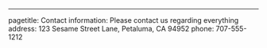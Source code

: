 ---
pagetitle: Contact
information: Please contact us regarding everything
address: 123 Sesame Street Lane, Petaluma, CA 94952
phone: 707-555-1212